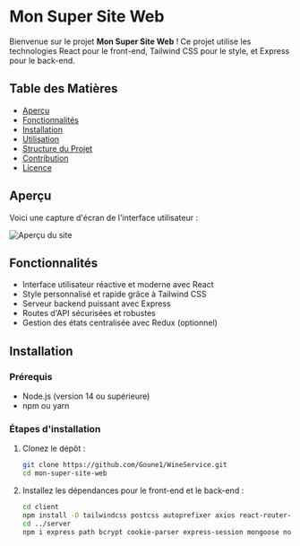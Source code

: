 # Mon Super Site Web

Bienvenue sur le projet **Mon Super Site Web** ! Ce projet utilise les technologies React pour le front-end, Tailwind CSS pour le style, et Express pour le back-end.

## Table des Matières

- [Aperçu](#aperçu)
- [Fonctionnalités](#fonctionnalités)
- [Installation](#installation)
- [Utilisation](#utilisation)
- [Structure du Projet](#structure-du-projet)
- [Contribution](#contribution)
- [Licence](#licence)

## Aperçu

Voici une capture d'écran de l'interface utilisateur :

![Aperçu du site](./screenshot.png)

## Fonctionnalités

- Interface utilisateur réactive et moderne avec React
- Style personnalisé et rapide grâce à Tailwind CSS
- Serveur backend puissant avec Express
- Routes d'API sécurisées et robustes
- Gestion des états centralisée avec Redux (optionnel)

## Installation

### Prérequis

- Node.js (version 14 ou supérieure)
- npm ou yarn

### Étapes d'installation

1. Clonez le dépôt :

   ```bash
   git clone https://github.com/Goune1/WineService.git
   cd mon-super-site-web

2. Installez les dépendances pour le front-end et le back-end :

   ```bash
   cd client
   npm install -D tailwindcss postcss autoprefixer axios react-router-dom @headlessui/react @heroicons/react js-cookie
   cd ../server
   npm i express path bcrypt cookie-parser express-session mongoose nodemailer connect-mongodb-session cors axios body-parser  

